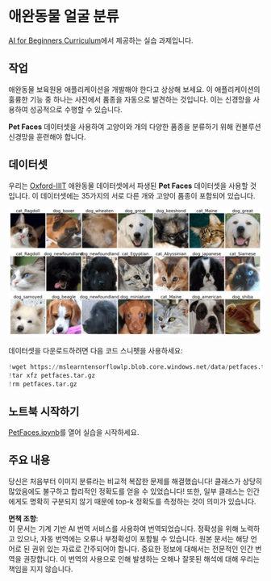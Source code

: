 # 애완동물 얼굴 분류

[AI for Beginners Curriculum](https://github.com/microsoft/ai-for-beginners)에서 제공하는 실습 과제입니다.

## 작업

애완동물 보육원용 애플리케이션을 개발해야 한다고 상상해 보세요. 이 애플리케이션의 훌륭한 기능 중 하나는 사진에서 품종을 자동으로 발견하는 것입니다. 이는 신경망을 사용하여 성공적으로 수행할 수 있습니다.

**Pet Faces** 데이터셋을 사용하여 고양이와 개의 다양한 품종을 분류하기 위해 컨볼루션 신경망을 훈련해야 합니다.

## 데이터셋

우리는 [Oxford-IIIT](https://www.robots.ox.ac.uk/~vgg/data/pets/) 애완동물 데이터셋에서 파생된 **Pet Faces** 데이터셋을 사용할 것입니다. 이 데이터셋에는 35가지의 서로 다른 개와 고양이 품종이 포함되어 있습니다.

![우리가 다룰 데이터셋](../../../../../../translated_images/data.50b2a9d5484bdbf0f52f5765b381cec9efe2bd296a98f007f90bedb6ac67f2a8.ko.png)

데이터셋을 다운로드하려면 다음 코드 스니펫을 사용하세요:

```python
!wget https://mslearntensorflowlp.blob.core.windows.net/data/petfaces.tar.gz
!tar xfz petfaces.tar.gz
!rm petfaces.tar.gz
```

## 노트북 시작하기

[PetFaces.ipynb](../../../../../../lessons/4-ComputerVision/07-ConvNets/lab/PetFaces.ipynb)를 열어 실습을 시작하세요.

## 주요 내용

당신은 처음부터 이미지 분류라는 비교적 복잡한 문제를 해결했습니다! 클래스가 상당히 많았음에도 불구하고 합리적인 정확도를 얻을 수 있었습니다! 또한, 일부 클래스는 인간에게도 명확히 구분되지 않기 때문에 top-k 정확도를 측정하는 것이 의미가 있습니다.

**면책 조항**:  
이 문서는 기계 기반 AI 번역 서비스를 사용하여 번역되었습니다. 정확성을 위해 노력하고 있으나, 자동 번역에는 오류나 부정확성이 포함될 수 있습니다. 원본 문서는 해당 언어로 된 권위 있는 자료로 간주되어야 합니다. 중요한 정보에 대해서는 전문적인 인간 번역을 권장합니다. 이 번역의 사용으로 인해 발생하는 오해나 잘못된 해석에 대해 우리는 책임을 지지 않습니다.